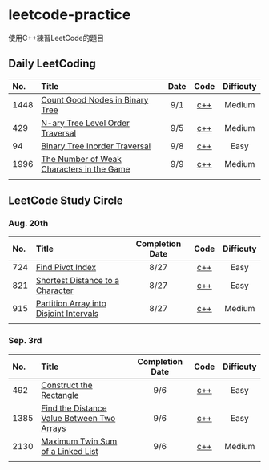 # leetcode-practice
使用C++練習LeetCode的題目

## Daily LeetCoding  

|No.|Title|Date|Code|Difficuty|
|:--|:--|:--:|:--:|:--:|
|1448|[Count Good Nodes in Binary Tree](https://leetcode.com/problems/count-good-nodes-in-binary-tree/)|9/1|[c++](https://github.com/Madfater/leetcode-practice/blob/master/Daily%20LeetCode/.1448/1448.cpp)|Medium|
|429|[N-ary Tree Level Order Traversal](https://leetcode.com/problems/n-ary-tree-level-order-traversal/)|9/5|[c++](https://github.com/Madfater/leetcode-practice/blob/master/Daily%20LeetCode/.429/429(ver.DFS).cpp)|Medium|
|94|[Binary Tree Inorder Traversal](https://leetcode.com/problems/binary-tree-inorder-traversal/)|9/8|[c++](https://github.com/Madfater/leetcode-practice/blob/master/Daily%20LeetCode/.94/94(ver.Recursive).cpp)|Easy|
|1996|[The Number of Weak Characters in the Game](https://leetcode.com/problems/the-number-of-weak-characters-in-the-game/)|9/9|[c++](https://github.com/Madfater/leetcode-practice/blob/master/Daily%20LeetCode/.1996/1996.cpp)|Medium|
||||||


## LeetCode Study Circle

### Aug. 20th
|No.|Title|Completion Date|Code|Difficuty|
|:--|:--|:--:|:--:|:--:|
|724|[Find Pivot Index](https://leetcode.com/problems/find-pivot-index/)|8/27|[c++](https://github.com/Madfater/leetcode-practice/blob/master/LeetCode%20Study%20Circle/Aug.20th/.724/724.cpp)|Easy|
|821|[Shortest Distance to a Character](https://leetcode.com/problems/shortest-distance-to-a-character/)|8/27|[c++](https://github.com/Madfater/leetcode-practice/blob/master/LeetCode%20Study%20Circle/Aug.20th/.724/724.cpp)|Easy|
|915|[Partition Array into Disjoint Intervals](https://leetcode.com/problems/partition-array-into-disjoint-intervals/)|8/27|[c++](https://github.com/Madfater/leetcode-practice/blob/master/LeetCode%20Study%20Circle/Aug.20th/.915/915.cpp)|Medium|
||||||

### Sep. 3rd
|No.|Title|Completion Date|Code|Difficuty
|:--|:--|:--:|:--:|:--:|
|492|[Construct the Rectangle](https://leetcode.com/problems/construct-the-rectangle/)|9/6|[c++](https://github.com/Madfater/leetcode-practice/blob/master/LeetCode%20Study%20Circle/Sep.3rd/.492/492.cpp)|Easy|
|1385|[Find the Distance Value Between Two Arrays](https://leetcode.com/problems/find-the-distance-value-between-two-arrays/)|9/6|[c++](https://github.com/Madfater/leetcode-practice/blob/master/LeetCode%20Study%20Circle/Sep.3rd/.1385/1385.cpp)|Easy|
|2130|[Maximum Twin Sum of a Linked List](https://leetcode.com/problems/maximum-twin-sum-of-a-linked-list/)|9/6|[c++](https://github.com/Madfater/leetcode-practice/blob/master/LeetCode%20Study%20Circle/Sep.3rd/.2130/2130.cpp)|Medium|
||||||
